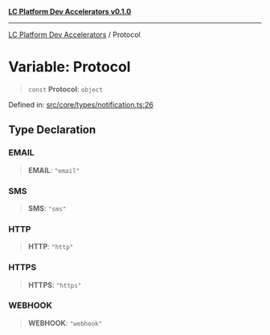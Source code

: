 [**LC Platform Dev Accelerators v0.1.0**](../README.md)

***

[LC Platform Dev Accelerators](../globals.md) / Protocol

# Variable: Protocol

> `const` **Protocol**: `object`

Defined in: [src/core/types/notification.ts:26](https://github.com/stainedhead/lc-platform-dev-accelerators/blob/12c3626979e745866113de19cb4bb33222f28139/src/core/types/notification.ts#L26)

## Type Declaration

### EMAIL

> **EMAIL**: `"email"`

### SMS

> **SMS**: `"sms"`

### HTTP

> **HTTP**: `"http"`

### HTTPS

> **HTTPS**: `"https"`

### WEBHOOK

> **WEBHOOK**: `"webhook"`
